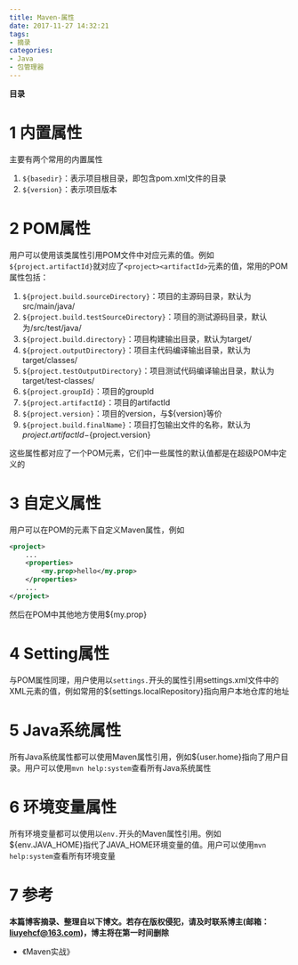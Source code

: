 ```yaml
---
title: Maven-属性
date: 2017-11-27 14:32:21
tags: 
- 摘录
categories: 
- Java
- 包管理器
---
```


__目录__

<!-- toc -->
<!--more-->

# 1 内置属性

主要有两个常用的内置属性

1. `${basedir}`：表示项目根目录，即包含pom.xml文件的目录
1. `${version}`：表示项目版本

# 2 POM属性

用户可以使用该类属性引用POM文件中对应元素的值。例如`${project.artifactId}`就对应了`<project><artifactId>`元素的值，常用的POM属性包括：

1. `${project.build.sourceDirectory}`：项目的主源码目录，默认为src/main/java/
1. `${project.build.testSourceDirectory}`：项目的测试源码目录，默认为/src/test/java/
1. `${project.build.directory}`：项目构建输出目录，默认为target/
1. `${project.outputDirectory}`：项目主代码编译输出目录，默认为target/classes/
1. `${project.testOutputDirectory}`：项目测试代码编译输出目录，默认为target/test-classes/
1. `${project.groupId}`：项目的groupId
1. `${project.artifactId}`：项目的artifactId
1. `${project.version}`：项目的version，与${version}等价
1. `${project.build.finalName}`：项目打包输出文件的名称，默认为${project.artifactId}-${project.version}

这些属性都对应了一个POM元素，它们中一些属性的默认值都是在超级POM中定义的

# 3 自定义属性

用户可以在POM的<properties>元素下自定义Maven属性，例如
```xml
<project>
    ...
    <properties>
        <my.prop>hello</my.prop>
    </properties>
    ...
</project>
```

然后在POM中其他地方使用${my.prop}

# 4 Setting属性

与POM属性同理，用户使用以`settings.`开头的属性引用settings.xml文件中的XML元素的值，例如常用的${settings.localRepository}指向用户本地仓库的地址

# 5 Java系统属性

所有Java系统属性都可以使用Maven属性引用，例如${user.home}指向了用户目录。用户可以使用`mvn help:system`查看所有Java系统属性

# 6 环境变量属性

所有环境变量都可以使用以`env.`开头的Maven属性引用。例如${env.JAVA_HOME}指代了JAVA_HOME环境变量的值。用户可以使用`mvn help:system`查看所有环境变量

# 7 参考

__本篇博客摘录、整理自以下博文。若存在版权侵犯，请及时联系博主(邮箱：liuyehcf@163.com)，博主将在第一时间删除__

* 《Maven实战》
